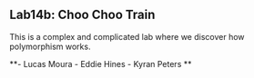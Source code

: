 ## Lab14b: Choo Choo Train
This is a complex and complicated lab where we discover how polymorphism works.

**- Lucas Moura  - Eddie Hines - Kyran Peters **
